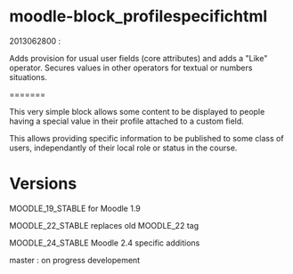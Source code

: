 moodle-block_profilespecifichtml
================================

2013062800 : 

Adds provision for usual user fields (core attributes) and
adds a "Like" operator. Secures values in other operators
for textual or numbers situations.


=======

This very simple block allows some content to be displayed to people having a special value
in their profile attached to a custom field.

This allows providing specific information to be published to some class of users, independantly 
of their local role or status in the course.

Versions
========
MOODLE_19_STABLE for Moodle 1.9

MOODLE_22_STABLE replaces old MOODLE_22 tag

MOODLE_24_STABLE Moodle 2.4 specific additions

master : on progress developement